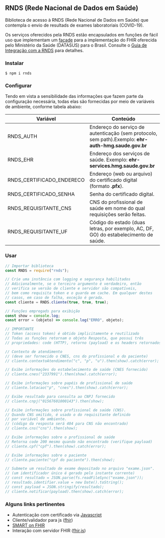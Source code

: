 ## RNDS (Rede Nacional de Dados em Saúde)

Biblioteca de acesso à RNDS (Rede Nacional de Dados em Saúde) que contempla o envio de resultads de exames laboratoriais (COVID-19).

Os serviços oferecidos pela RNDS estão encapsulados em funções de fácil uso que implementam um [façade](https://en.wikipedia.org/wiki/Facade_pattern) para a implementação do FHIR oferecida pelo
Ministério da Saúde (DATASUS) para o Brasil. Consulte o [Guia de Integração com a RNDS](https://kyriosdata.github.io/rnds) para detalhes.

### Instalar

```shell
$ npm i rnds
```

### Configurar

Tendo em vista a sensibilidade das informações que fazem parte da configuração
necessária, todas elas são fornecidas por meio de variáveis de ambiente, conforme tabela abaixo:

| Variável                  | Conteúdo                                                                                             |
| ------------------------- | ---------------------------------------------------------------------------------------------------- |
| RNDS_AUTH                 | Endereço do serviço de autenticação (sem protocolo, sem path).Exemplo: **ehr-auth-hmg.saude.gov.br** |
| RNDS_EHR                  | Endereço dos serviços de saúde. Exemplo: **ehr-services.hmg.saude.gov.br**                           |
| RNDS_CERTIFICADO_ENDERECO | Endereço (web ou arquivo) do certificado digital (formato **.pfx**).                                 |
| RNDS_CERTIFICADO_SENHA    | Senha do certificado digital.                                                                        |
| RNDS_REQUISITANTE_CNS     | CNS do profissional de saúde em nome do qual requisições serão feitas.                               |
| RNDS_REQUISITANTE_UF      | Código do estado (duas letras, por exemplo, AC, DF, GO) do estabelecimento de saúde.                 |

### Usar

```js
// Importar biblioteca
const RNDS = require("rnds");

// Crie uma instância com logging e segurança habilitados
// Adicionalmente, se o terceiro argumento é verdadeiro, então
// verifica se versão de cliente e servidor são compatíveis,
// bem como requisita token e o guarda em cache. Em qualquer destes
// casos, em caso de falha, exceção é gerada.
const cliente = RNDS.cliente(true, true, true);

// Funções empregads para exibição
const show = console.log;
const error = (objeto) => console.log("ERRO", objeto);

// IMPORTANTE
// Token (access token) é obtido implicitamente e reutilizado
// Todas as funções retornam o objeto Resposta, que possui três
// propriedades: code (HTTP), retorno (payload) e os headers retornados.

// Contexto de atendimento
// (deve ser fornecido o CNES, cns do profissional e do paciente)
// cliente.contextoAtendimento("c", "p", "u").then(show).catch(error);

// Exibe informações do estabelecimento de saúde (CNES fornecido)
// cliente.cnes("2337991").then(show).catch(error);

// Exibe informações sobre papéis de profissional de saúde
// cliente.lotacao("p", "cnes").then(show).catch(error);

// Exibe resultado para consulta ao CNPJ fornecido
// cliente.cnpj("01567601000143").then(show);

// Exibe informações sobre profissional de saúde (CNS).
// Quando CNS omitido, é usado o do requisitante definido
// por variável de ambiente.
// (código da resposta será 404 para CNS não encontrado)
// cliente.cns("cns").then(show);

// Exibe informações sobre o profissional de saúde
// Retorna code 200 mesmo quando não encontrado (verifique payload)
// cliente.cpf("cpf").then(show).catch(error);

// Exibe informações sobre o paciente
// cliente.paciente("cpf do paciente").then(show);

// Submete um resultado de exame depositado no arquivo "exame.json".
// (um identificador único é gerado pelo instante corrente)
// const resultado = JSON.parse(fs.readFileSync("exame.json"));
// resultado.identifier.value = new Date().toString();
// const payload = JSON.stringify(resultado);
// cliente.notificar(payload).then(show).catch(error);
```

### Alguns links pertinentes

- Autenticação com certificado via [Javascript](https://medium.com/@sevcsik/authentication-using-https-client-certificates-3c9d270e8326)
- Cliente/validador para js ([fhir](https://www.npmjs.com/package/fhir))
- [SMART on FHIR](http://docs.smarthealthit.org/client-js/)
- Interação com servidor FHIR ([fhir.js](https://github.com/FHIR/fhir.js))
